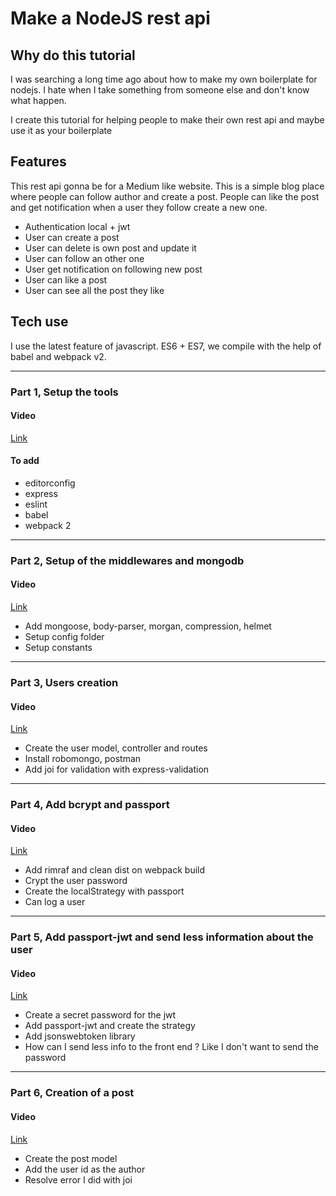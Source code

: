 # Make a NodeJS rest api

## Why do this tutorial

I was searching a long time ago about how to make my own boilerplate for nodejs. I hate when I take something from someone else and don't know what happen.

I create this tutorial for helping people to make their own rest api and maybe use it as your boilerplate

## Features

This rest api gonna be for a Medium like website. This is a simple blog place where people can follow author and create a post. People can like the post and get notification when a user they follow create a new one.

- Authentication local + jwt
- User can create a post
- User can delete is own post and update it
- User can follow an other one
- User get notification on following new post
- User can like a post
- User can see all the post they like

## Tech use

I use the latest feature of javascript. ES6 + ES7, we compile with the help of babel and webpack v2.

---

### Part 1, Setup the tools

#### Video

[Link](https://youtu.be/UL66bwInJHY)

#### To add

- editorconfig
- express
- eslint
- babel
- webpack 2

---

### Part 2, Setup of the middlewares and mongodb

#### Video

[Link](https://youtu.be/PuY3w1VY0z8)

- Add mongoose, body-parser, morgan, compression, helmet
- Setup config folder
- Setup constants

---

### Part 3, Users creation

#### Video

[Link](https://youtu.be/i5yb_HRWbeg)

- Create the user model, controller and routes
- Install robomongo, postman
- Add joi for validation with express-validation

---

### Part 4, Add bcrypt and passport

#### Video

[Link](https://youtu.be/iBnLWrw3NpY)

- Add rimraf and clean dist on webpack build
- Crypt the user password
- Create the localStrategy with passport
- Can log a user

---

### Part 5, Add passport-jwt and send less information about the user

#### Video

[Link](https://youtu.be/fVq3VFjASqY)

- Create a secret password for the jwt
- Add passport-jwt and create the strategy
- Add jsonswebtoken library
- How can I send less info to the front end ? Like I don't want to send the password

---

### Part 6, Creation of a post

#### Video

[Link](https://youtu.be/3zfPrFy9ZQY)

- Create the post model
- Add the user id as the author
- Resolve error I did with joi